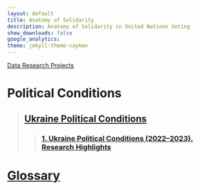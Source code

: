 ```yaml
---
layout: default
title: Anatomy of Solidarity
description: Anatomy of Solidarity in United Nations Voting
show_downloads: false
google_analytics:
theme: jekyll-theme-cayman
---
```

[Data Research Projects](https://sobolsky.github.io)
# Political Conditions
> ## [Ukraine Political Conditions](https://sobolsky.github.io/upc)
>> ### [1. Ukraine Political Conditions (2022–2023). Research Highlights](https://sobolsky.github.io/upc/01)

# [Glossary](./glossary)
